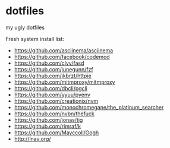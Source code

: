 dotfiles
========

my ugly dotfiles

Fresh system install list:
* https://github.com/asciinema/asciinema
* https://github.com/facebook/codemod
* https://github.com/clvv/fasd
* https://github.com/junegunn/fzf
* https://github.com/jkbrzt/httpie
* https://github.com/mitmproxy/mitmproxy
* https://github.com/dbcli/pgcli
* https://github.com/yyuu/pyenv
* https://github.com/creationix/nvm
* https://github.com/monochromegane/the_platinum_searcher
* https://github.com/nvbn/thefuck
* https://github.com/jonas/tig
* https://github.com/rimraf/k
* https://github.com/Mayccoll/Gogh
* http://lnav.org/
